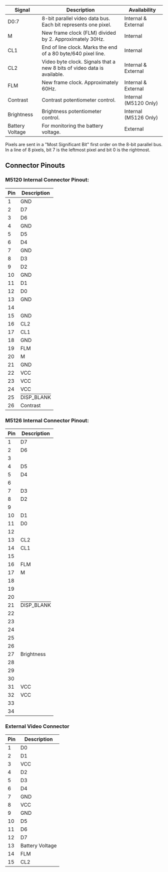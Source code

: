 

| Signal | Description | Availability |
| --- | --- | --- |
| D0:7 | 8-bit parallel video data bus. Each bit represents one pixel. | Internal & External |
| M | New frame clock (FLM) divided by 2. Approximately 30Hz. | Internal |
| CL1 | End of line clock. Marks the end of a 80 byte/640 pixel line. | Internal |
| CL2 | Video byte clock. Signals that a new 8 bits of video data is available. | Internal & External |
| FLM | New frame clock. Approximately 60Hz. | Internal & External |
| Contrast | Contrast potentiometer control. | Internal (M5120 Only) |
| Brightness | Brightness potentiometer control. | Internal (M5126 Only) |
| Battery Voltage | For monitoring the battery voltage. | External |

Pixels are sent in a "Most Significant Bit" first order on the 8-bit parallel bus. In a line of 8 pixels, bit 7 is the leftmost pixel and bit 0 is the rightmost.

## Connector Pinouts

### M5120 Internal Connector Pinout: 

| Pin | Description |
| --- | --- |
| 1 | GND |
| 2 | D7 |
| 3 | D6 |
| 4 | GND |
| 5 | D5 |
| 6 | D4 |
| 7 | GND |
| 8 | D3 |
| 9 | D2 |
| 10 | GND |
| 11 | D1 |
| 12 | D0 |
| 13 | GND |
| 14 |
| 15 | GND |
| 16 | CL2 |
| 17 | CL1 |
| 18 | GND |
| 19 | FLM |
| 20 | M |
| 21 | GND |
| 22 | VCC |
| 23 | VCC |
| 24 | VCC |
| 25 | <span style="text-decoration:overline">DISP_BLANK</span> |
| 26 | Contrast |


### M5126 Internal Connector Pinout: 

| Pin | Description |
| --- | --- |
| 1 | D7 |
| 2 | D6 |
| 3 |
| 4 | D5 |
| 5 | D4 |
| 6 |
| 7 | D3 |
| 8 | D2 |
| 9 |
| 10 | D1 |
| 11 | D0 |
| 12 |
| 13 | CL2 |
| 14 | CL1 |
| 15 | |
| 16 | FLM |
| 17 | M |
| 18 | |
| 19 | |
| 20 | |
| 21 | <span style="text-decoration:overline">DISP_BLANK</span> |
| 22 | 
| 23 | 
| 24 | 
| 25 | 
| 26 | 
| 27 | Brightness |
| 28 | 
| 29 | 
| 30 | 
| 31 | VCC |
| 32 | VCC |
| 33 | 
| 34 | 

### External Video Connector
| Pin | Description |
| --- | --- |
| 1 | D0 |
| 2 | D1 |
| 3 | VCC |
| 4 | D2 |
| 5 | D3 |
| 6 | D4 |
| 7 | GND |
| 8 | VCC |
| 9 | GND |
| 10 | D5 |
| 11 | D6 |
| 12 | D7 |
| 13 | Battery Voltage |
| 14 | FLM |
| 15 | CL2 |
